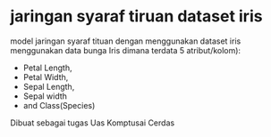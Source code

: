 # jaringan syaraf tiruan dataset iris
model jaringan syaraf tituan dengan menggunakan dataset iris menggunakan data bunga Iris dimana terdata 5 atribut/kolom):   
    
* Petal Length, 
* Petal Width, 
* Sepal Length, 
* Sepal width 
* and Class(Species)
    
    
Dibuat sebagai tugas Uas Komptusai Cerdas
